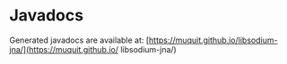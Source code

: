 # Javadocs
Generated javadocs are available at: [https://muquit.github.io/libsodium-jna/](https://muquit.github.io/      libsodium-jna/)

